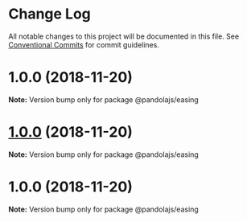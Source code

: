 # Change Log

All notable changes to this project will be documented in this file.
See [Conventional Commits](https://conventionalcommits.org) for commit guidelines.

# 1.0.0 (2018-11-20)

**Note:** Version bump only for package @pandolajs/easing





# [1.0.0](https://github.com/dancon/animation.js/compare/@pandolajs/easing@1.0.0...@pandolajs/easing@1.0.0) (2018-11-20)

**Note:** Version bump only for package @pandolajs/easing





# 1.0.0 (2018-11-20)

**Note:** Version bump only for package @pandolajs/easing
